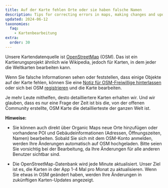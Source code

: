 ```yaml
---
title: Auf der Karte fehlen Orte oder sie haben falsche Namen
description: Tips for correcting errors in maps, making changes and updates to objects directly in Organic Maps or through OpenStreetMap.org
updated: 2024-06-12
taxonomies:
  faq:
    - Kartenbearbeitung
extra:
  order: 30
---
```


Unsere Kartendatenquelle ist [OpenStreetMap](https://www.openstreetmap.org/) (OSM). Das ist ein Kartierungsprojekt ähnlich wie Wikipedia, jedoch für Karten, in dem jeder die Weltkarten bearbeiten kann.

Wenn Sie falsche Informationen sehen oder feststellen, dass einige Objekte auf der Karte fehlen, können Sie eine [Notiz für OSM-Freiwillige hinterlassen](https://www.openstreetmap.org/note/new) oder sich bei OSM [registrieren](https://www.openstreetmap.org/user/new) und die Karte bearbeiten.

Je mehr Leute mithelfen, desto detailliertere Karten erhalten wir. Und wir glauben, dass es nur eine Frage der Zeit ist bis die, von der offenen Community erstellte, OSM Karte die detaillierteste der ganzen Welt ist.

**Hinweise:**

- Sie können auch direkt über Organic Maps neue Orte hinzufügen oder vorhandene POI und Gebäudeinformationen (Adressen, Öffnungszeiten, Namen) bearbeiten. Sobald Sie sich mit dem OSM-Konto anmelden, werden Ihre Änderungen automatisch auf OSM hochgeladen. Bitte seien Sie vorsichtig bei der Bearbeitung, da Ihre Änderungen für alle anderen Benutzer sichtbar sind.

- Die OpenStreetMap-Datenbank wird jede Minute aktualisiert. Unser Ziel ist es, die Karten in der App 1-4 Mal pro Monat zu aktualisieren. Wenn Sie etwas in OSM geändert haben, werden Ihre Änderungen in zukünftigen Karten-Updates angezeigt.
